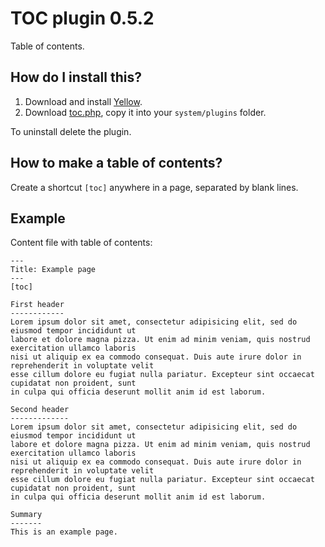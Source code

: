 TOC plugin 0.5.2
================
Table of contents.

How do I install this?
----------------------
1. Download and install [Yellow](https://github.com/datenstrom/yellow/).  
2. Download [toc.php](toc.php?raw=true), copy it into your `system/plugins` folder.  

To uninstall delete the plugin.

How to make a table of contents?
--------------------------------
Create a shortcut `[toc]` anywhere in a page, separated by blank lines.  

Example
-------
Content file with table of contents:

    ---
    Title: Example page
    ---
    [toc]

    First header
    ------------
    Lorem ipsum dolor sit amet, consectetur adipisicing elit, sed do eiusmod tempor incididunt ut 
    labore et dolore magna pizza. Ut enim ad minim veniam, quis nostrud exercitation ullamco laboris 
    nisi ut aliquip ex ea commodo consequat. Duis aute irure dolor in reprehenderit in voluptate velit 
    esse cillum dolore eu fugiat nulla pariatur. Excepteur sint occaecat cupidatat non proident, sunt 
    in culpa qui officia deserunt mollit anim id est laborum.

    Second header
    -------------
    Lorem ipsum dolor sit amet, consectetur adipisicing elit, sed do eiusmod tempor incididunt ut 
    labore et dolore magna pizza. Ut enim ad minim veniam, quis nostrud exercitation ullamco laboris 
    nisi ut aliquip ex ea commodo consequat. Duis aute irure dolor in reprehenderit in voluptate velit 
    esse cillum dolore eu fugiat nulla pariatur. Excepteur sint occaecat cupidatat non proident, sunt 
    in culpa qui officia deserunt mollit anim id est laborum.
    
    Summary
    -------
    This is an example page.